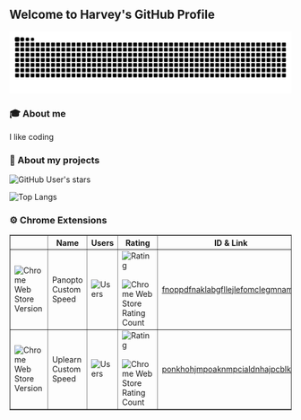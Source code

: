 ## Welcome to Harvey's GitHub Profile

<picture>
  <source media="(prefers-color-scheme: dark)" srcset="https://raw.githubusercontent.com/harvey/harvey/output/github-snake-dark.svg" />
  <source media="(prefers-color-scheme: light)" srcset="https://raw.githubusercontent.com/harvey/harvey/output/github-snake.svg" />
  <img alt="GitHub Snake" src="https://raw.githubusercontent.com/harvey/harvey/output/github-snake.svg" />
</picture>

### 🎓 About me
I like coding

### 📂 About my projects  
![GitHub User's stars](https://img.shields.io/github/stars/harvey?style=flat&label=%E2%AD%90&color=yellow)

![Top Langs](https://github-readme-stats.vercel.app/api/top-langs/?username=harvey&layout=compact&theme=dark)

### ⚙️ Chrome Extensions
   
<table border=1>
    <thead>
        <tr style="text-weight: bold">
            <th></th>
            <th>Name</th>
            <th>Users</th>
            <th>Rating</th>
            <th>ID & Link</th>
        </tr>
    </thead>
    <tbody>
     <tr>
            <td><img alt="Chrome Web Store Version" src="https://img.shields.io/chrome-web-store/v/fnoppdfnaklabgfllejlefomclegmnam?label=%20"></td>
            <td>Panopto Custom Speed</td>
            <td><img src="https://img.shields.io/chrome-web-store/users/fnoppdfnaklabgfllejlefomclegmnam?label=%20" alt="Users"></td>
            <td><img src="https://img.shields.io/chrome-web-store/stars/fnoppdfnaklabgfllejlefomclegmnam?label=%20" alt="Rating">&nbsp;<img alt="Chrome Web Store Rating Count" src="https://img.shields.io/chrome-web-store/rating-count/fnoppdfnaklabgfllejlefomclegmnam?label=%20&color=red"></td>
            <td><a href="https://chromewebstore.google.com/detail/panopto-custom-speed/fnoppdfnaklabgfllejlefomclegmnam">fnoppdfnaklabgfllejlefomclegmnam</a></td>
        </tr>
        <tr>
            <td><img alt="Chrome Web Store Version" src="https://img.shields.io/chrome-web-store/v/ponkhohjmpoaknmpcialdnhajpcblkkg?label=%20"></td>
            <td>Uplearn Custom Speed</td>
            <td><img src="https://img.shields.io/chrome-web-store/users/ponkhohjmpoaknmpcialdnhajpcblkkg?label=%20" alt="Users"></td>
            <td><img src="https://img.shields.io/chrome-web-store/stars/ponkhohjmpoaknmpcialdnhajpcblkkg?label=%20" alt="Rating">&nbsp;<img alt="Chrome Web Store Rating Count" src="https://img.shields.io/chrome-web-store/rating-count/ponkhohjmpoaknmpcialdnhajpcblkkg?label=%20&color=red"></td>
            <td><a href="https://chromewebstore.google.com/detail/uplearn-auto-quality/ponkhohjmpoaknmpcialdnhajpcblkkg">ponkhohjmpoaknmpcialdnhajpcblkkg</a></td>
        </tr>


</table>

